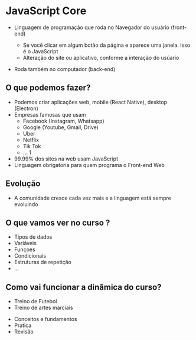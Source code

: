 # JavaScript Core

* Linguagem de programação que roda no Navegador do usuário (front-end)
  * Se você clicar em algum botão da página e aparece uma janela. Isso é o JavaScript
  * Alteração do site ou aplicativo, conforme a interação do usúario

* Roda também no computador (back-end)

## O que podemos fazer?

* Podemos criar aplicações web, mobile (React Native), desktop (Electron)
* Empresas famosas que usam
   * Facebook (Instagram, Whatsapp)
   * Google (Youtube, Gmail, Drive)
   * Uber
   * Netflix
   * Tik Tok
   * ...
1
* 99.99% dos sites na web usam JavaScript
* Linguagem obrigatoria para quem programa o Front-end Web

## Evolução

* A comunidade cresce cada vez mais e a linguagem está sempre evoluindo 

## O que vamos ver no curso ?

- Tipos de dados 
- Variáveis
- Funçoes
- Condicionais 
- Estruturas de repetição
- ...

## Como vai funcionar a dinâmica do curso?

- Treino de Futebol
- Treino de artes marciais

* Conceitos e fundamentos 
* Pratica
* Revisão

